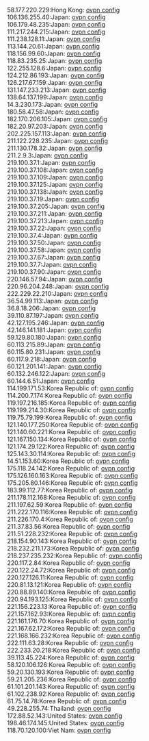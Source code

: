 58.177.220.229:Hong Kong: [ovpn config](vpn/58_177_220_229.ovpn)  
106.136.255.40:Japan: [ovpn config](vpn/106_136_255_40.ovpn)  
106.179.48.235:Japan: [ovpn config](vpn/106_179_48_235.ovpn)  
111.217.244.215:Japan: [ovpn config](vpn/111_217_244_215.ovpn)  
111.238.128.11:Japan: [ovpn config](vpn/111_238_128_11.ovpn)  
113.144.20.61:Japan: [ovpn config](vpn/113_144_20_61.ovpn)  
118.156.99.60:Japan: [ovpn config](vpn/118_156_99_60.ovpn)  
118.83.235.25:Japan: [ovpn config](vpn/118_83_235_25.ovpn)  
122.255.128.6:Japan: [ovpn config](vpn/122_255_128_6.ovpn)  
124.212.86.193:Japan: [ovpn config](vpn/124_212_86_193.ovpn)  
126.217.67.159:Japan: [ovpn config](vpn/126_217_67_159.ovpn)  
131.147.233.213:Japan: [ovpn config](vpn/131_147_233_213.ovpn)  
138.64.137.199:Japan: [ovpn config](vpn/138_64_137_199.ovpn)  
14.3.230.173:Japan: [ovpn config](vpn/14_3_230_173.ovpn)  
180.58.47.58:Japan: [ovpn config](vpn/180_58_47_58.ovpn)  
182.170.206.105:Japan: [ovpn config](vpn/182_170_206_105.ovpn)  
182.20.97.203:Japan: [ovpn config](vpn/182_20_97_203.ovpn)  
202.225.157.113:Japan: [ovpn config](vpn/202_225_157_113.ovpn)  
211.122.228.235:Japan: [ovpn config](vpn/211_122_228_235.ovpn)  
211.130.178.32:Japan: [ovpn config](vpn/211_130_178_32.ovpn)  
211.2.9.3:Japan: [ovpn config](vpn/211_2_9_3.ovpn)  
219.100.37.1:Japan: [ovpn config](vpn/219_100_37_1.ovpn)  
219.100.37.108:Japan: [ovpn config](vpn/219_100_37_108.ovpn)  
219.100.37.109:Japan: [ovpn config](vpn/219_100_37_109.ovpn)  
219.100.37.125:Japan: [ovpn config](vpn/219_100_37_125.ovpn)  
219.100.37.138:Japan: [ovpn config](vpn/219_100_37_138.ovpn)  
219.100.37.19:Japan: [ovpn config](vpn/219_100_37_19.ovpn)  
219.100.37.205:Japan: [ovpn config](vpn/219_100_37_205.ovpn)  
219.100.37.211:Japan: [ovpn config](vpn/219_100_37_211.ovpn)  
219.100.37.213:Japan: [ovpn config](vpn/219_100_37_213.ovpn)  
219.100.37.22:Japan: [ovpn config](vpn/219_100_37_22.ovpn)  
219.100.37.4:Japan: [ovpn config](vpn/219_100_37_4.ovpn)  
219.100.37.50:Japan: [ovpn config](vpn/219_100_37_50.ovpn)  
219.100.37.58:Japan: [ovpn config](vpn/219_100_37_58.ovpn)  
219.100.37.67:Japan: [ovpn config](vpn/219_100_37_67.ovpn)  
219.100.37.7:Japan: [ovpn config](vpn/219_100_37_7.ovpn)  
219.100.37.90:Japan: [ovpn config](vpn/219_100_37_90.ovpn)  
220.146.57.94:Japan: [ovpn config](vpn/220_146_57_94.ovpn)  
220.96.204.248:Japan: [ovpn config](vpn/220_96_204_248.ovpn)  
222.229.22.210:Japan: [ovpn config](vpn/222_229_22_210.ovpn)  
36.54.99.113:Japan: [ovpn config](vpn/36_54_99_113.ovpn)  
36.8.18.206:Japan: [ovpn config](vpn/36_8_18_206.ovpn)  
39.110.87.197:Japan: [ovpn config](vpn/39_110_87_197.ovpn)  
42.127.195.246:Japan: [ovpn config](vpn/42_127_195_246.ovpn)  
42.146.141.181:Japan: [ovpn config](vpn/42_146_141_181.ovpn)  
59.129.80.180:Japan: [ovpn config](vpn/59_129_80_180.ovpn)  
60.113.215.89:Japan: [ovpn config](vpn/60_113_215_89.ovpn)  
60.115.80.231:Japan: [ovpn config](vpn/60_115_80_231.ovpn)  
60.117.9.218:Japan: [ovpn config](vpn/60_117_9_218.ovpn)  
60.121.201.141:Japan: [ovpn config](vpn/60_121_201_141.ovpn)  
60.132.246.122:Japan: [ovpn config](vpn/60_132_246_122.ovpn)  
60.144.6.51:Japan: [ovpn config](vpn/60_144_6_51.ovpn)  
114.199.171.53:Korea Republic of: [ovpn config](vpn/114_199_171_53.ovpn)  
114.200.7.174:Korea Republic of: [ovpn config](vpn/114_200_7_174.ovpn)  
119.197.216.185:Korea Republic of: [ovpn config](vpn/119_197_216_185.ovpn)  
119.199.214.30:Korea Republic of: [ovpn config](vpn/119_199_214_30.ovpn)  
119.75.79.199:Korea Republic of: [ovpn config](vpn/119_75_79_199.ovpn)  
121.140.177.250:Korea Republic of: [ovpn config](vpn/121_140_177_250.ovpn)  
121.140.60.221:Korea Republic of: [ovpn config](vpn/121_140_60_221.ovpn)  
121.167.150.134:Korea Republic of: [ovpn config](vpn/121_167_150_134.ovpn)  
121.174.29.122:Korea Republic of: [ovpn config](vpn/121_174_29_122.ovpn)  
125.143.30.114:Korea Republic of: [ovpn config](vpn/125_143_30_114.ovpn)  
14.51.153.60:Korea Republic of: [ovpn config](vpn/14_51_153_60.ovpn)  
175.118.24.142:Korea Republic of: [ovpn config](vpn/175_118_24_142.ovpn)  
175.126.160.163:Korea Republic of: [ovpn config](vpn/175_126_160_163.ovpn)  
175.205.80.146:Korea Republic of: [ovpn config](vpn/175_205_80_146.ovpn)  
183.99.112.77:Korea Republic of: [ovpn config](vpn/183_99_112_77.ovpn)  
211.178.112.168:Korea Republic of: [ovpn config](vpn/211_178_112_168.ovpn)  
211.197.62.59:Korea Republic of: [ovpn config](vpn/211_197_62_59.ovpn)  
211.222.170.116:Korea Republic of: [ovpn config](vpn/211_222_170_116.ovpn)  
211.226.170.4:Korea Republic of: [ovpn config](vpn/211_226_170_4.ovpn)  
211.37.83.56:Korea Republic of: [ovpn config](vpn/211_37_83_56.ovpn)  
211.51.228.232:Korea Republic of: [ovpn config](vpn/211_51_228_232.ovpn)  
218.154.90.143:Korea Republic of: [ovpn config](vpn/218_154_90_143.ovpn)  
218.232.211.173:Korea Republic of: [ovpn config](vpn/218_232_211_173.ovpn)  
218.237.235.232:Korea Republic of: [ovpn config](vpn/218_237_235_232.ovpn)  
220.117.2.84:Korea Republic of: [ovpn config](vpn/220_117_2_84.ovpn)  
220.122.24.72:Korea Republic of: [ovpn config](vpn/220_122_24_72.ovpn)  
220.127.126.11:Korea Republic of: [ovpn config](vpn/220_127_126_11.ovpn)  
220.81.13.121:Korea Republic of: [ovpn config](vpn/220_81_13_121.ovpn)  
220.88.89.140:Korea Republic of: [ovpn config](vpn/220_88_89_140.ovpn)  
220.94.193.125:Korea Republic of: [ovpn config](vpn/220_94_193_125.ovpn)  
221.156.223.13:Korea Republic of: [ovpn config](vpn/221_156_223_13.ovpn)  
221.157.162.93:Korea Republic of: [ovpn config](vpn/221_157_162_93.ovpn)  
221.161.176.70:Korea Republic of: [ovpn config](vpn/221_161_176_70.ovpn)  
221.167.62.172:Korea Republic of: [ovpn config](vpn/221_167_62_172.ovpn)  
221.168.166.232:Korea Republic of: [ovpn config](vpn/221_168_166_232.ovpn)  
222.111.63.28:Korea Republic of: [ovpn config](vpn/222_111_63_28.ovpn)  
222.233.20.218:Korea Republic of: [ovpn config](vpn/222_233_20_218.ovpn)  
39.113.45.224:Korea Republic of: [ovpn config](vpn/39_113_45_224.ovpn)  
58.120.106.126:Korea Republic of: [ovpn config](vpn/58_120_106_126.ovpn)  
59.20.130.193:Korea Republic of: [ovpn config](vpn/59_20_130_193.ovpn)  
59.21.205.236:Korea Republic of: [ovpn config](vpn/59_21_205_236.ovpn)  
61.101.201.143:Korea Republic of: [ovpn config](vpn/61_101_201_143.ovpn)  
61.102.238.92:Korea Republic of: [ovpn config](vpn/61_102_238_92.ovpn)  
61.75.14.78:Korea Republic of: [ovpn config](vpn/61_75_14_78.ovpn)  
49.228.255.74:Thailand: [ovpn config](vpn/49_228_255_74.ovpn)  
172.88.52.143:United States: [ovpn config](vpn/172_88_52_143.ovpn)  
198.46.174.145:United States: [ovpn config](vpn/198_46_174_145.ovpn)  
118.70.120.100:Viet Nam: [ovpn config](vpn/118_70_120_100.ovpn)  
